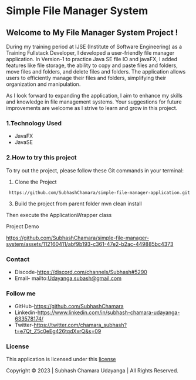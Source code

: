 # Simple File Manager System

## Welcome to My File Manager System Project !

During my training period at IJSE (Institute of Software Engineering) as a Training Fullstack Developer, I developed a user-friendly file manager application. In Version-1 to practice Java SE file IO and javaFX, I added features like file storage, the ability to copy and paste files and folders, move files and folders, and delete files and folders. The application allows users to efficiently manage their files and folders, simplifying their organization and manipulation.

As I look forward to expanding the application, I aim to enhance my skills and knowledge in file management systems. Your suggestions for future improvements are welcome as I strive to learn and grow in this project.

### 1.Technology Used

 - JavaFX
 - JavaSE





### 2.How to try this project
  
  To try out the project, please follow these Git commands in your terminal:
  1. Clone the Project 
   ```
    https://github.com/SubhashChamara/simple-file-manager-application.git
   ```
  3. Build the project from parent folder
    mvn clean install
  
  Then execute the ApplicationWrapper class 

  Project Demo 

  
https://github.com/SubhashChamara/simple-file-manager-system/assets/112160411/abf9b193-c361-47e2-b2ac-449885bc4373
  
### Contact
 
-  Discode-https://discord.com/channels/Subhash#5290
-  Email-  mailto:Udayanga.subash@gmail.com
    
### Follow me

- GitHub-https://github.com/SubhashChamara
- Linkedin-https://www.linkedin.com/in/subhash-chamara-udayanga-633578174/
- Twitter-https://twitter.com/chamara_subhash?t=e7Qt_Z5c0eEg426tqdXxrQ&s=09


### License
This application is licensed under this [license](License.txt)

Copyright &copy; 2023 | Subhash Chamara Udayanga | All Rights Reserved.
